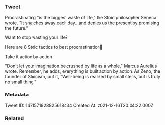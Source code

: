 ### Tweet
Procrastinating "is the biggest waste of life," the Stoic philosopher Seneca wrote. "It snatches away each day...and denies us the present by promising the future."

Want to stop wasting your life?

Here are 8 Stoic tactics to beat procrastination🧵

Take it action by action

"Don’t let your imagination be crushed by life as a whole," Marcus Aurelius wrote. Remember, he adds, everything is built action by action. As Zeno, the founder of Stoicism, put it, “Well-being is realized by small steps, but is truly no small thing.”

### Metadata
Tweet ID: 1471571928825618434
Created At: 2021-12-16T20:04:22.000Z

### Related

